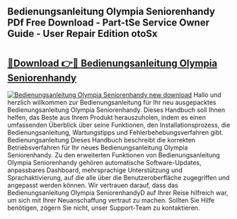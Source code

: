 ## Bedienungsanleitung Olympia Seniorenhandy PDf Free Download - Part-tSe Service Owner Guide - User Repair Edition otoSx

# <h2><a href="http://df1o20s.blite.top/?on=Bedienungsanleitung+Olympia+Seniorenhandy">🔗Download 👉🔴 Bedienungsanleitung Olympia Seniorenhandy</a></h2>

[![Bedienungsanleitung Olympia Seniorenhandy new download](https://i.imgur.com/lujVjoI.png)](http://df1o20s.blite.top/?on=Bedienungsanleitung+Olympia+Seniorenhandy)
Hallo und herzlich willkommen zur Bedienungsanleitung für Ihr neu ausgepacktes Bedienungsanleitung Olympia Seniorenhandy. Dieses Handbuch soll Ihnen helfen, das Beste aus Ihrem Produkt herauszuholen, indem es einen umfassenden Überblick über seine Funktionen, den Installationsprozess, die Bedienungsanleitung, Wartungstipps und Fehlerbehebungsverfahren gibt. Bedienungsanleitung Dieses Handbuch beschreibt die korrekten Betriebsverfahren für Ihr neues Bedienungsanleitung Olympia Seniorenhandy. Zu den erweiterten Funktionen von Bedienungsanleitung Olympia Seniorenhandy gehören automatische Software-Updates, anpassbares Dashboard, mehrsprachige Unterstützung und Sprachaktivierung, auf die alle über die Benutzeroberfläche zugegriffen und angepasst werden können. Wir vertrauen darauf, dass das Bedienungsanleitung Olympia SeniorenhandyD auf Ihrer Reise hilfreich war, um sich mit Ihrer Neuanschaffung vertraut zu machen. Sollten Sie Hilfe benötigen, zögern Sie nicht, unser Support-Team zu kontaktieren.
